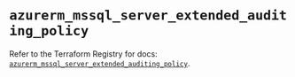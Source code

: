 # `azurerm_mssql_server_extended_auditing_policy`

Refer to the Terraform Registry for docs: [`azurerm_mssql_server_extended_auditing_policy`](https://registry.terraform.io/providers/hashicorp/azurerm/4.1.0/docs/resources/mssql_server_extended_auditing_policy).
